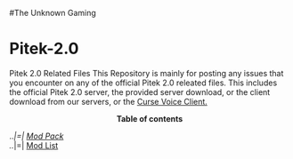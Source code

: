 #The Unknown Gaming

# Pitek-2.0
Pitek 2.0 Related Files
This Repository is mainly for posting any issues that you encounter on any of the official Pitek 2.0 releated files. 
This includes the official Pitek 2.0 server, the provided server download, or the client download from our servers, or the <a href="http://beta.cursevoice.com/">Curse Voice Client.</a>

<center>
<b>Table of contents</b>
</center>

..*|=| <a href="http://www.curse.com/modpacks/minecraft/240520-pitek-2-0">Mod Pack</a><br />
..*|=| <a href="https://github.com/JzJad/PiTek-2.0/blob/master/modlist.html">Mod List</a>
